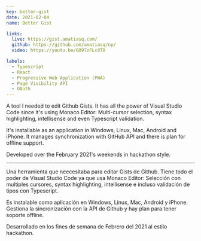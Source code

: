 ```yaml
---
key: better-gist
date: 2021-02-04
name: Better Gist

links:
  live: https://gist.amatiasq.com/
  github: https://github.com/amatiasq/np/
  video: https://youtu.be/GO97zFLc8T0

labels:
  - Typescript
  - React
  - Progressive Web Application (PWA)
  - Page Visibility API
  - OAuth
---
```


A tool I needed to edit Github Gists. It has all the power of Visual Studio Code since it's using Monaco
Editor: Multi-cursor selection, syntax highlighting, intellisense and even Typescript validation.

It's installable as an application in Windows, Linux, Mac, Android and iPhone. It manages synchronization
with GitHub API and there is plan for offline support.

Developed over the February 2021's weekends in hackathon style.

---

Una herramienta que neecesitaba para editar Gists de Github. Tiene todo el poder de Visual Studio Code ya que usa Monaco Editor: Selección con multiples cursores, syntax highlighting, intellisense e incluso validación de tipos con Typescript.

Es instalable como aplicación en Windows, Linux, Mac, Android y iPhone. Gestiona la sincronización con la API de Github y hay plan para tener soporte offline.

Desarrollado en los fines de semana de Febrero del 2021 al estilo hackathon.
